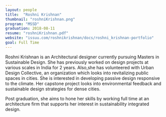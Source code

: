 ```yaml
---
layout: people
title:  "Roshni Krishnan"
thumbnail: "roshniKrishnan.png"
program: "MSSD"
graduation: 2018-08-11
resume: "roshniKrishnan.pdf"
website: "issuu.com/roshnikrishnan/docs/roshni_krishnan-portfolio"
goal: Full Time
---
```


Roshni Krishnan is an Architectural designer currently pursuing Masters in Sustainable Design. She has previously worked on design projects at various scales in India for 2 years. Also,she has volunteered with Urban Design Collective, an organization which looks into revitalizing public spaces in cities. She is interested in developing passive design responsive to the climate. Her capstone project looks into environmental feedback and sustainable design strategies for dense cities.

Post graduation, she aims to hone her skills by working full time at an architecture firm that supports her interest in sustainability integrated design.
